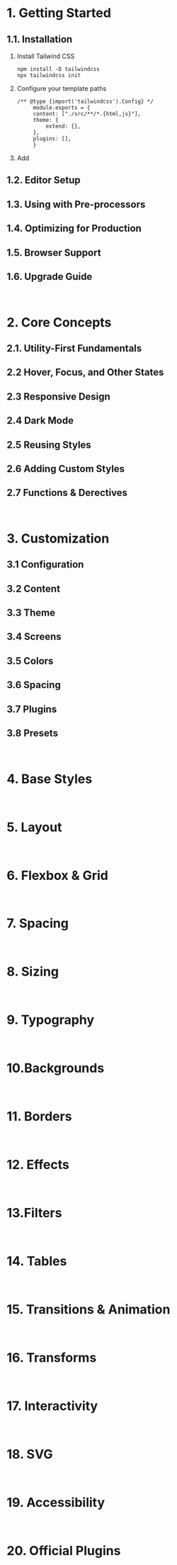 
# 1. Getting Started
## 1.1. Installation
1. Install Tailwind CSS
    ```
    npm install -D tailwindcss
    npx tailwindcss init
    ```
2. Configure your template paths
   ```
   /** @type {import('tailwindcss').Config} */
        module.exports = {
        content: ["./src/**/*.{html,js}"],
        theme: {
            extend: {},
        },
        plugins: [],
        }
   ```
3. Add
## 1.2. Editor Setup
## 1.3. Using with Pre-processors
## 1.4. Optimizing for Production
## 1.5. Browser Support
## 1.6. Upgrade Guide
<br>

# 2. Core Concepts
## 2.1. Utility-First Fundamentals
## 2.2 Hover, Focus, and Other States
## 2.3 Responsive Design
## 2.4 Dark Mode
## 2.5 Reusing Styles
## 2.6 Adding Custom Styles
## 2.7 Functions & Derectives
<br>

# 3. Customization
## 3.1 Configuration
## 3.2 Content
## 3.3 Theme
## 3.4 Screens
## 3.5 Colors
## 3.6 Spacing
## 3.7 Plugins
## 3.8 Presets
<br>

# 4. Base Styles
<br>

# 5. Layout
<br>

# 6. Flexbox & Grid
<br>

# 7. Spacing
<br>

# 8. Sizing
<br>

# 9. Typography
<br>

# 10.Backgrounds
<br>

# 11. Borders
<br>

# 12. Effects
<br>

# 13.Filters
<br>

# 14. Tables
<br>

# 15. Transitions & Animation
<br>

# 16. Transforms
<br>

# 17. Interactivity
<br>

# 18. SVG
<br>

# 19. Accessibility
<br>

# 20. Official Plugins
<br>
